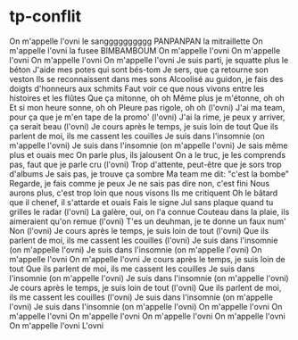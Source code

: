 # tp-conflit

On m'appelle l'ovni le sangggggggggg PANPANPAN la mitraillette
On m'appelle l'ovni la fusee BIMBAMBOUM
On m'appelle l'ovni
On m'appelle l'ovni
On m'appelle l'ovni
On m'appelle l'ovni
Je suis parti, je squatte plus le béton
J'aide mes potes qui sont bés-tom
Je sers, que ça retourne son veston
Ils se reconnaissent dans mes sons
Alcoolisé au guidon, je fais des doigts d'honneurs aux schmits
Faut voir ce que nous vivons entre les histoires et les flûtes
Que ça mitonne, oh oh
Même plus je m'étonne, oh oh
Et si mon heure sonne, oh oh
Pleure pas rigole, oh oh (l'ovni)
J'ai ma team, pour ça que je m'en tape de la promo' (l'ovni)
J'ai la rime, je peux y arriver, ça serait beau (l'ovni)
Je cours après le temps, je suis loin de tout
Que ils parlent de moi, ils me cassent les couilles
Je suis dans l'insomnie (on m'appelle l'ovni)
Je suis dans l'insomnie (on m'appelle l'ovni)
Je sais même plus et ouais mec
On parle plus, ils jalousent
On a le truc, je les comprends pas, faut que je parle cru (l'ovni)
Trop d'attente, peut-être que je sors trop d'albums
Je sais pas, je trouve ça sombre
Ma team me dit: "c'est la bombe"
Regarde, je fais comme je peux
Je ne sais pas dire non, c'est fini
Nous aurons plus, c'est trop loin que nous visons
Ils me critiquent
Oh le bâtard que il chenef, il s'attarde et ouais
Fais le signe Jul sans plaque quand tu grilles le radar (l'ovni)
La galère, oui, on l'a connue
Couteau dans la plaie, ils aimeraient qu'on remue (l'ovni)
T'es un deuhman, je te donne un faux num'
Non (l'ovni)
Je cours après le temps, je suis loin de tout (l'ovni)
Que ils parlent de moi, ils me cassent les couilles (l'ovni)
Je suis dans l'insomnie (on m'appelle l'ovni)
Je suis dans l'insomnie (on m'appelle l'ovni)
On m'appelle l'ovni
On m'appelle l'ovni
Je cours après le temps, je suis loin de tout
Que ils parlent de moi, ils me cassent les couilles
Je suis dans l'insomnie (on m'appelle l'ovni)
Je suis dans l'insomnie (on m'appelle l'ovni)
Je cours après le temps, je suis loin de tout (l'ovni)
Que ils parlent de moi, ils me cassent les couilles (l'ovni)
Je suis dans l'insomnie (on m'appelle l'ovni)
Je suis dans l'insomnie (on m'appelle l'ovni)
On m'appelle l'ovni
On m'appelle l'ovni
On m'appelle l'ovni
On m'appelle l'ovni
On m'appelle l'ovni
On m'appelle l'ovni
L'ovni